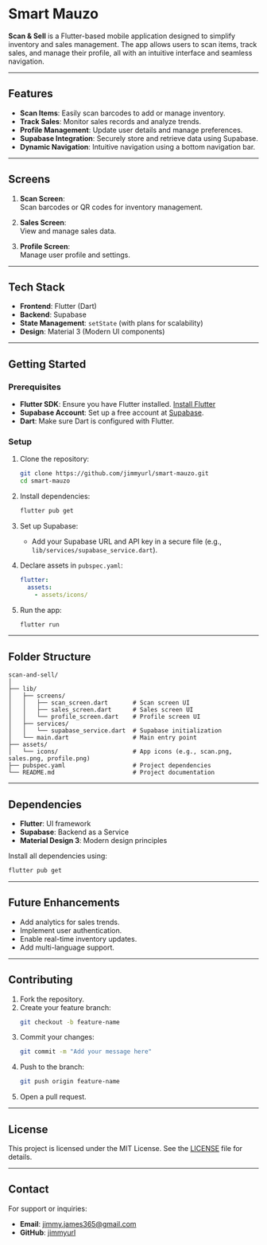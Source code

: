 
# Smart Mauzo

**Scan & Sell** is a Flutter-based mobile application designed to simplify inventory and sales management. The app allows users to scan items, track sales, and manage their profile, all with an intuitive interface and seamless navigation.

---

## Features

- **Scan Items**: Easily scan barcodes to add or manage inventory.
- **Track Sales**: Monitor sales records and analyze trends.
- **Profile Management**: Update user details and manage preferences.
- **Supabase Integration**: Securely store and retrieve data using Supabase.
- **Dynamic Navigation**: Intuitive navigation using a bottom navigation bar.

---

## Screens

1. **Scan Screen**:  
   Scan barcodes or QR codes for inventory management.

2. **Sales Screen**:  
   View and manage sales data.

3. **Profile Screen**:  
   Manage user profile and settings.

---

## Tech Stack

- **Frontend**: Flutter (Dart)
- **Backend**: Supabase
- **State Management**: `setState` (with plans for scalability)
- **Design**: Material 3 (Modern UI components)

---

## Getting Started

### Prerequisites

- **Flutter SDK**: Ensure you have Flutter installed. [Install Flutter](https://flutter.dev/docs/get-started/install)
- **Supabase Account**: Set up a free account at [Supabase](https://supabase.com).
- **Dart**: Make sure Dart is configured with Flutter.

### Setup

1. Clone the repository:
   ```bash
   git clone https://github.com/jimmyurl/smart-mauzo.git
   cd smart-mauzo
   ```

2. Install dependencies:
   ```bash
   flutter pub get
   ```

3. Set up Supabase:
   - Add your Supabase URL and API key in a secure file (e.g., `lib/services/supabase_service.dart`).

4. Declare assets in `pubspec.yaml`:
   ```yaml
   flutter:
     assets:
       - assets/icons/
   ```

5. Run the app:
   ```bash
   flutter run
   ```

---

## Folder Structure

```plaintext
scan-and-sell/
│
├── lib/
│   ├── screens/
│   │   ├── scan_screen.dart       # Scan screen UI
│   │   ├── sales_screen.dart      # Sales screen UI
│   │   └── profile_screen.dart    # Profile screen UI
│   ├── services/
│   │   └── supabase_service.dart  # Supabase initialization
│   └── main.dart                  # Main entry point
├── assets/
│   └── icons/                     # App icons (e.g., scan.png, sales.png, profile.png)
├── pubspec.yaml                   # Project dependencies
└── README.md                      # Project documentation
```

---

## Dependencies

- **Flutter**: UI framework
- **Supabase**: Backend as a Service
- **Material Design 3**: Modern design principles

Install all dependencies using:
```bash
flutter pub get
```

---

## Future Enhancements

- Add analytics for sales trends.
- Implement user authentication.
- Enable real-time inventory updates.
- Add multi-language support.

---

## Contributing

1. Fork the repository.
2. Create your feature branch:
   ```bash
   git checkout -b feature-name
   ```
3. Commit your changes:
   ```bash
   git commit -m "Add your message here"
   ```
4. Push to the branch:
   ```bash
   git push origin feature-name
   ```
5. Open a pull request.

---

## License

This project is licensed under the MIT License. See the [LICENSE](LICENSE) file for details.

---

## Contact

For support or inquiries:
- **Email**: jimmy.james365@gmail.com
- **GitHub**: [jimmyurl](https://github.com/jimmyurl)
``` 
